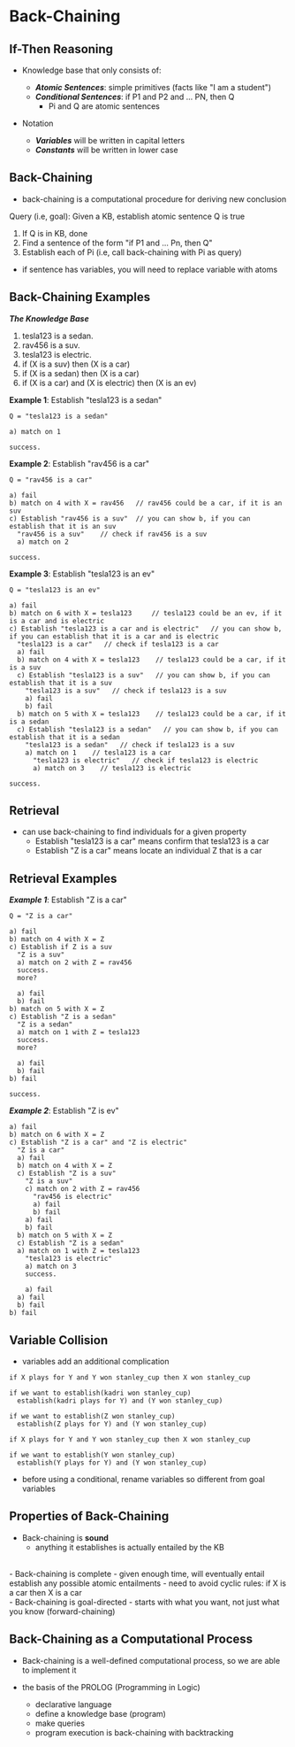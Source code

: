 # Back-Chaining

## If-Then Reasoning
- Knowledge base that only consists of:
  - ***Atomic Sentences***: simple primitives (facts like "I am a student")
  - ***Conditional Sentences***: if P1 and P2 and ... PN, then Q
    - Pi and Q are atomic sentences

- Notation
  - ***Variables*** will be written in capital letters
  - ***Constants*** will be written in lower case

## Back-Chaining
- back-chaining is a computational procedure for deriving new conclusion

Query (i.e, goal): Given a KB, establish atomic sentence Q is true
1. If Q is in KB, done
2. Find a sentence of the form "if P1 and ... Pn, then Q"
3. Establish each of Pi (i.e, call back-chaining with Pi as query)

- if sentence has variables, you will need to replace variable with atoms

## Back-Chaining Examples
***The Knowledge Base***
1. tesla123 is a sedan.
2. rav456 is a suv.
3. tesla123 is electric.
4. if (X is a suv) then (X is a car)
5. if (X is a sedan) then (X is a car)
6. if (X is a car) and (X is electric) then (X is an ev)

**Example 1**: 
Establish "tesla123 is a sedan"

```
Q = "tesla123 is a sedan"

a) match on 1

success.
```

**Example 2**:
Establish "rav456 is a car"

```
Q = "rav456 is a car"

a) fail
b) match on 4 with X = rav456   // rav456 could be a car, if it is an suv
c) Establish "rav456 is a suv"  // you can show b, if you can establish that it is an suv
  "rav456 is a suv"    // check if rav456 is a suv
  a) match on 2

success.
```

**Example 3**:
Establish "tesla123 is an ev"
```
Q = "tesla123 is an ev"

a) fail
b) match on 6 with X = tesla123     // tesla123 could be an ev, if it is a car and is electric
c) Establish "tesla123 is a car and is electric"   // you can show b, if you can establish that it is a car and is electric
  "tesla123 is a car"   // check if tesla123 is a car
  a) fail
  b) match on 4 with X = tesla123    // tesla123 could be a car, if it is a suv
  c) Establish "tesla123 is a suv"   // you can show b, if you can establish that it is a suv
    "tesla123 is a suv"   // check if tesla123 is a suv
    a) fail
    b) fail
  b) match on 5 with X = tesla123    // tesla123 could be a car, if it is a sedan
  c) Establish "tesla123 is a sedan"   // you can show b, if you can establish that it is a sedan
    "tesla123 is a sedan"   // check if tesla123 is a suv
    a) match on 1    // tesla123 is a car
      "tesla123 is electric"   // check if tesla123 is electric
      a) match on 3    // tesla123 is electric

success.
```

## Retrieval
- can use back-chaining to find individuals for a given property
  - Establish "tesla123 is a car" means confirm that tesla123 is a car
  - Establish "Z is a car" means locate an individual Z that is a car

## Retrieval Examples

***Example 1***:
Establish "Z is a car"

```
Q = "Z is a car"

a) fail
b) match on 4 with X = Z
c) Establish if Z is a suv
  "Z is a suv"
  a) match on 2 with Z = rav456
  success.
  more?

  a) fail
  b) fail
b) match on 5 with X = Z
c) Establish "Z is a sedan"
  "Z is a sedan"
  a) match on 1 with Z = tesla123
  success.
  more?

  a) fail
  b) fail
b) fail

success.
```

***Example 2***:
Establish "Z is ev"

```
a) fail
b) match on 6 with X = Z
c) Establish "Z is a car" and "Z is electric"
  "Z is a car"
  a) fail
  b) match on 4 with X = Z
  c) Establish "Z is a suv"
    "Z is a suv"
    c) match on 2 with Z = rav456
      "rav456 is electric"
      a) fail
      b) fail
    a) fail
    b) fail
  b) match on 5 with X = Z
  c) Establish "Z is a sedan"
  a) match on 1 with Z = tesla123
    "tesla123 is electric"
    a) match on 3
    success.

    a) fail
  a) fail
  b) fail
b) fail 
```

## Variable Collision
- variables add an additional complication
```
if X plays for Y and Y won stanley_cup then X won stanley_cup

if we want to establish(kadri won stanley_cup)
  establish(kadri plays for Y) and (Y won stanley_cup)

if we want to establish(Z won stanley_cup)
  establish(Z plays for Y) and (Y won stanley_cup)

if X plays for Y and Y won stanley_cup then X won stanley_cup

if we want to establish(Y won stanley_cup)
  establish(Y plays for Y) and (Y won stanley_cup)
```
- before using a conditional, rename variables so different from goal variables

## Properties of Back-Chaining
- Back-chaining is **sound**
  - anything it establishes is actually entailed by the KB
<br />
- Back-chaining is complete
  - given enough time, will eventually entail establish any possible atomic entailments
  - need to avoid cyclic rules: if X is a car then X is a car
<br />
- Back-chaining is goal-directed
  - starts with what you want, not just what you know (forward-chaining)

## Back-Chaining as a Computational Process
- Back-chaining is a well-defined computational process, so we are able to implement it

- the basis of the PROLOG (Programming in Logic)
  - declarative language
  - define a knowledge base (program)
  - make queries
  - program execution is back-chaining with backtracking

